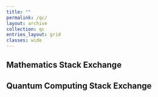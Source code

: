 ```yaml
---
title: ""
permalink: /qc/
layout: archive
collection: qc
entries_layout: grid
classes: wide
---
```

## Mathematics Stack Exchange



## Quantum Computing Stack Exchange

